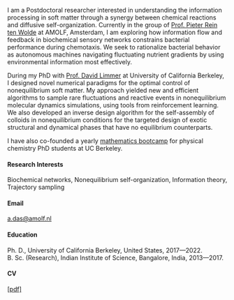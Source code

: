 I am a Postdoctoral researcher interested in understanding the information processing in soft matter through a synergy between chemical reactions and diffusive self-organization. Currently in the group of [Prof. Pieter Rein ten Wolde](https://amolf.nl/research-groups/biochemical-networks) at AMOLF, Amsterdam, I am exploring how information flow and feedback in biochemical sensory networks constrains bacterial performance during chemotaxis. We seek to rationalize bacterial behavior as autonomous machines navigating fluctuating nutrient gradients by using environmental information most effectively.

During my PhD with [Prof. David Limmer](http://www.cchem.berkeley.edu/dtlgrp/) at University of California Berkeley, I designed novel numerical paradigms for the optimal control of nonequilibrium soft matter. My approach yielded new and efficient algorithms to sample rare fluctuations and reactive events in nonequilibrium molecular dynamics simulations, using tools from reinforcement learning. We also developed an inverse design algorithm for the self-assembly of colloids in nonequilibrium conditions for the targeted design of exotic structural and dynamical phases that have no equilibrium counterparts.

I have also co-founded a yearly [mathematics bootcamp](https://chemmathbootcamp.com/) for physical chemistry PhD students at UC Berkeley.

#### Research Interests
Biochemical networks, Nonequilibrium self-organization, Information theory, Trajectory sampling

#### Email
a.das@amolf.nl

#### Education
Ph. D., University of California Berkeley, United States, 2017—2022.\
B. Sc. (Research), Indian Institute of Science, Bangalore, India, 2013—2017.

#### CV
[[pdf]](https://avishek-das1.github.io/pdfs/cv-full.pdf)
